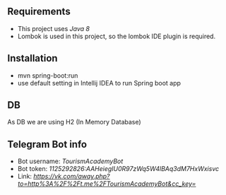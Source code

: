 ## Requirements
- This project uses *Java 8*
- Lombok is used in this project, so the lombok IDE plugin is required.

## Installation
- mvn spring-boot:run 
- use default setting in Intellij IDEA to run Spring boot app

## DB
As DB we are using H2 (In Memory Database)

## Telegram Bot info
- Bot username: *TourismAcademyBot*
- Bot token: *1125292826:AAHeiegIU0R97zWq5W4lBAq3dM7HxWxisvc* 
- Link: *https://vk.com/away.php?to=http%3A%2F%2Ft.me%2FTourismAcademyBot&cc_key=*
